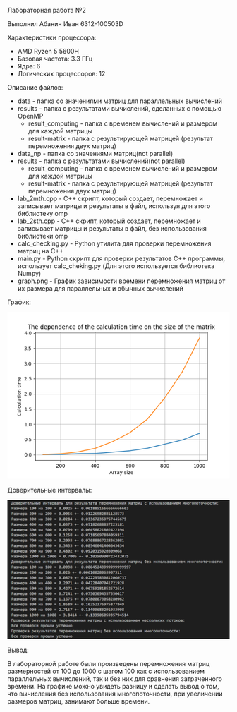Лабораторная работа №2

Выполнил Абанин Иван 6312-100503D

Характеристики процессора:
+ AMD Ryzen 5 5600H
+ Базовая частота:	3.3 ГГц
+ Ядра: 6
+ Логических процессоров: 12

Описание файлов:
+ data - папка со значениями матриц для параллельных вычислений
+ results - папка с результатами вычислений, сделанных с помощью OpenMP
  + result_computing - папка с временем вычислений и размером для каждой матрицы
  + result-matrix - папка с результирующей матрицей (результат перемножения двух матриц)
+ data_np - папка со значениями матриц(not parallel)
+ results - папка с результатами вычислений(not parallel)
  + result_computing - папка с временем вычислений и размером для каждой матрицы
  + result-matrix - папка с результирующей матрицей (результат перемножения двух матриц)
+ lab_2mth.cpp - С++ скрипт, который создает, перемножает и записывает матрицы и результаты в файл, используя для этого библиотеку omp
+ lab_2sth.cpp - С++ скрипт, который создает, перемножает и записывает матрицы и результаты в файл, без использования библиотеки omp
+ calc_checking.py - Python утилита для проверки перемножения матриц на C++
+ main.py - Python скрипт для проверки результатов C++ программы, использует calc_cheking.py (Для этого используется библиотека Numpy)
+ graph.png - График зависимости времени перемножения матриц от их размера для параллельных и обычных вычислений

График:

![gragp.png](https://github.com/UselessMiva/lab_2pp/blob/main/graph.png)

Доверительные интервалы:

![intervals.png](https://github.com/UselessMiva/lab_2pp/blob/main/intervals.png)

Вывод:

В лабораторной работе были произведены перемножения матриц размерностей от 100 до 1000 с шагом 100 как с использованием параллельных вычислений, так и без них для сравнения затраченного времени. На графике можно увидеть разницу и сделать вывод о том, что вычисления без использования многопоточности, при увеличении размеров матриц, занимают больше времени.
